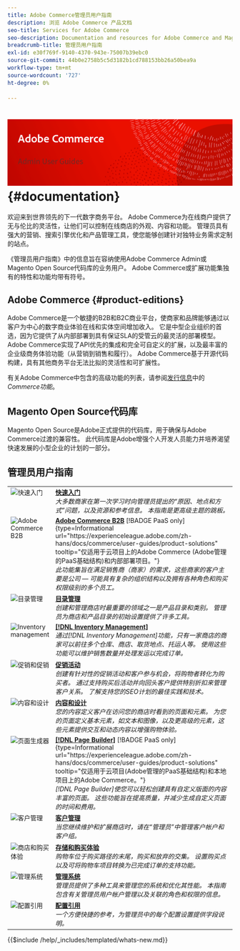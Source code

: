 ```yaml
---
title: Adobe Commerce管理员用户指南
description: 浏览 Adobe Commerce 产品文档
seo-title: Services for Adobe Commerce
seo-description: Documentation and resources for Adobe Commerce and Magento Open Source users working in the Admin.
breadcrumb-title: 管理员用户指南
exl-id: e30f769f-9140-4370-943e-75007b39ebc0
source-git-commit: 44b0e2758b5c5d3182b1cd788153bb26a50bea9a
workflow-type: tm+mt
source-wordcount: '727'
ht-degree: 0%

---
```


# &#x200B;<!-- use banner as heading -->![管理员文档](./assets/banner-user-home.png) {#documentation}

欢迎来到世界领先的下一代数字商务平台。 Adobe Commerce为在线商户提供了无与伦比的灵活性，让他们可以控制在线商店的外观、内容和功能。 管理员具有强大的营销、搜索引擎优化和产品管理工具，使您能够创建针对独特业务需求定制的站点。

《管理员用户指南》中的信息旨在容纳使用Adobe Commerce Admin或Magento Open Source代码库的业务用户。 Adobe Commerce或扩展功能集独有的特性和功能均带有符号。

## Adobe Commerce {#product-editions}

Adobe Commerce是一个敏捷的B2B和B2C商业平台，使商家和品牌能够通过以客户为中心的数字商业体验在线和实体空间增加收入。 它是中型企业组织的首选，因为它提供了从内部部署到具有保证SLA的受管云的最灵活的部署模型。 Adobe Commerce实现了API优先的集成和完全可自定义的扩展，以及最丰富的企业级商务体验功能（从营销到销售和履行）。 Adobe Commerce基于开源代码构建，具有其他商务平台无法比拟的灵活性和可扩展性。

有关Adobe Commerce中包含的高级功能的列表，请参阅[发行信息](https://experienceleague.adobe.com/docs/commerce-operations/release/features.html?lang=zh-Hans)中的&#x200B;_Commerce功能_。

## Magento Open Source代码库

Magento Open Source是Adobe正式提供的代码库，用于确保与Adobe Commerce过渡的兼容性。 此代码库是Adobe增强个人开发人员能力并培养渴望快速发展的小型企业的计划的一部分。

## 管理员用户指南

<table>
<tr>
   <td valign="top" width="60px">
       <img alt="快速入门" src="./assets/icon-lightbulb.svg" width="40" height="40" /></td>
   <td valign="top">
   <a href="https://experienceleague.adobe.com/docs/commerce-admin/start/guide-overview.html?lang=zh-Hans"><strong>快速入门</strong></a>
    <div>
    <em>大多数商家在第一次学习时向管理员提出的“原因、地点和方式”问题，以及资源和参考信息。 本指南是更高级主题的跳板。</em>
    <br> </div>
  </td>
  </tr>
<tr>
  <td valign="top">
      <img alt="Adobe Commerce B2B" src="./assets/icon-building.svg" width="40" height="40"/></td>
   <td valign="top"><a href="https://experienceleague.adobe.com/docs/commerce-admin/b2b/guide-overview.html?lang=zh-Hans"><strong>Adobe Commerce B2B</strong></a> [!BADGE PaaS only]{type=Informational url="https://experienceleague.adobe.com/zh-hans/docs/commerce/user-guides/product-solutions" tooltip="仅适用于云项目上的Adobe Commerce (Adobe管理的PaaS基础结构)和内部部署项目。"}
    <div><em>此功能集旨在满足销售商（商家）的需求，这些商家的客户主要是公司 — 可能具有复杂的组织结构以及拥有各种角色和购买权限级别的多个员工。</em>
    <br></div>
  </td>
</tr>
<tr>
  <td valign="top">
    <img alt="目录管理" src="./assets/icon-shop.svg" width="40" height="40"/></td>
   <td valign="top"><a href="https://experienceleague.adobe.com/docs/commerce-admin/catalog/guide-overview.html?lang=zh-Hans"><strong>目录管理</strong></a>
    <div><em>创建和管理商店时最重要的领域之一是产品目录和类别。 管理员为商店和产品目录的初始设置提供了许多工具。</em>
    <br></div>
  </td>
    </tr>
<tr>
    <td valign="top">
       <img alt="Inventory management" src="./assets/icon-transfer.svg" width="40" height="40"/></td>
   <td valign="top"><a href="https://experienceleague.adobe.com/docs/commerce-admin/inventory/guide-overview.html?lang=zh-Hans"> <strong>[!DNL Inventory Management]</strong></a>
    <div><em>通过[!DNL Inventory Management]功能，只有一家商店的商家可以前往多个仓库、商店、取货地点、托运人等。 使用这些功能可以维护销售数量并处理发运以完成订单。</em></div>
  </td>
</tr>
<tr>
    <td valign="top">
       <img alt="促销和促销" src="./assets/icon-labels.svg" width="40" height="40"/></td>
   <td valign="top"><a href="https://experienceleague.adobe.com/docs/commerce-admin/marketing/guide-overview.html?lang=zh-Hans"> <strong>促销活动</strong></a>
    <div><em>创建有针对性的促销活动和客户参与机会，将购物者转化为购买者。 通过支持购买后活动并向回头客户提供特别折扣来管理客户关系。 了解支持您的SEO计划的最佳实践和技术。</em></div>
  </td>
</tr>
<tr>
    <td valign="top">
       <img alt="内容和设计" src="./assets/icon-color-wheel.svg" width="40" height="40"/></td>
   <td valign="top"><a href="https://experienceleague.adobe.com/docs/commerce-admin/content-design/guide-overview.html?lang=zh-Hans"> <strong>内容和设计</strong></a>
    <div><em>您的内容定义客户在访问您的商店时看到的页面和元素。 为您的页面定义基本元素，如文本和图像，以及更高级的元素，这些元素提供交互和动态内容以增强购物体验。</em></div>
  </td>
</tr>
<tr>
    <td valign="top">
       <img alt="页面生成器" src="./assets/icon-web-pages.svg" width="40" height="40"/></td>
   <td valign="top"><a href="https://experienceleague.adobe.com/docs/commerce-admin/page-builder/guide-overview.html?lang=zh-Hans"> <strong>[!DNL Page Builder]</strong></a> [!BADGE PaaS only]{type=Informational url="https://experienceleague.adobe.com/zh-hans/docs/commerce/user-guides/product-solutions" tooltip="仅适用于云项目(Adobe管理的PaaS基础结构)和本地项目上的Adobe Commerce。"}
    <div><em>[!DNL Page Builder]使您可以轻松创建具有自定义版面的内容丰富的页面。 这些功能旨在提高质量，并减少生成自定义页面的时间和费用。</em></div>
  </td>
</tr>
<tr>
    <td valign="top">
       <img alt="客户管理" src="./assets/icon-demographic.svg" width="40" height="40"/></td>
   <td valign="top"><a href="https://experienceleague.adobe.com/docs/commerce-admin/customers/guide-overview.html?lang=zh-Hans"> <strong>客户管理</strong></a>
    <div><em>当您继续维护和扩展商店时，请在“管理员”中管理客户帐户和客户组。</em></div>
  </td>
</tr>
<tr>
    <td valign="top">
       <img alt="商店和购买体验" src="./assets/icon-shopping-cart.svg" width="40" height="40"/></td>
   <td valign="top"><a href="https://experienceleague.adobe.com/docs/commerce-admin/stores-sales/guide-overview.html?lang=zh-Hans"> <strong>存储和购买体验</strong></a>
    <div><em>购物车位于购买路径的末尾，购买和放弃的交集。 设置购买点以及可将购物车项目转换为已完成订单的支持功能。</em></div>
  </td>
</tr>
<tr>
    <td valign="top">
       <img alt="管理系统" src="./assets/icon-globe-grid.svg" width="40" height="40"/></td>
   <td valign="top"><a href="https://experienceleague.adobe.com/docs/commerce-admin/systems/guide-overview.html?lang=zh-Hans"> <strong>管理系统</strong></a>
    <div><em>管理员提供了多种工具来管理您的系统和优化其性能。 本指南包含有关管理员用户帐户管理以及关联的角色和权限的信息。</em></div>
  </td>
</tr>
<tr>
    <td valign="top">
       <img alt="配置引用" src="./assets/icon-settings.svg" width="40" height="40"/></td>
   <td valign="top"><a href="https://experienceleague.adobe.com/docs/commerce-admin/config/guide-overview.html?lang=zh-Hans"> <strong>配置引用</strong></a>
    <div><em>一个方便快捷的参考，为管理员中的每个配置设置提供字段说明。</em></div>
  </td>
</tr>
</table>

{{$include /help/_includes/templated/whats-new.md}}

<!-- Last updated from includes: 2025-09-03 15:52:22 -->
